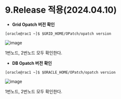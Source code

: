 # 9.Release 적용(2024.04.10)

- **Grid Opatch 버전 확인**

```
[oracle@rac1 ~]$ $GRID_HOME/OPatch/opatch version
```

![image](https://github.com/oraclejyp/19c_rac_inst/assets/133745372/1963754e-fc98-4cfc-9690-bf0ac69658fc)

1번노드, 2번노드 모두 확인한다.

- **DB Opatch 버전 확인**

```
[oracle@rac1 ~]$ $ORACLE_HOME/OPatch/opatch version
```

![image](https://github.com/oraclejyp/19c_rac_inst/assets/133745372/cb3534c5-c9b3-4850-ab94-34b784e56a93)

1번노드, 2번노드 모두 확인한다.
